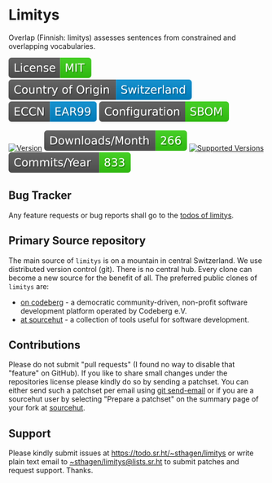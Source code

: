 # Limitys

Overlap (Finnish: limitys) assesses sentences from constrained and overlapping vocabularies.

[![license](badges/license-spdx-mit.svg)](https://git.sr.ht/~sthagen/limitys/tree/default/item/LICENSE)
[![Country of Origin](badges/country-of-origin-name-switzerland-neutral.svg)](https://git.sr.ht/~sthagen/limitys/tree/default/item/COUNTRY-OF-ORIGIN)
[![Export Classification Control Number (ECCN)](badges/export-control-classification-number_eccn-ear99-neutral.svg)](https://git.sr.ht/~sthagen/limitys/tree/default/item/EXPORT-CONTROL-CLASSIFICATION-NUMBER)
[![Configuration](badges/configuration-sbom.svg)](third-party/index.html)

[![Version](https://img.shields.io/pypi/v/limitys.svg?style=flat)](https://pypi.python.org/pypi/limitys/)
[![Downloads](docs/badges/downloads-per-month.svg)](https://pepy.tech/project/limitys)
[![Supported Versions](https://img.shields.io/pypi/pyversions/limitys.svg?style=flat)](https://pypi.python.org/pypi/limitys/)
[![Maintenance Status](docs/badges/commits-per-year.svg)](https://git.sr.ht/~sthagen/limitys/log)

## Bug Tracker

Any feature requests or bug reports shall go to the [todos of limitys](https://todo.sr.ht/~sthagen/limitys).

## Primary Source repository

The main source of `limitys` is on a mountain in central Switzerland.
We use distributed version control (git).
There is no central hub.
Every clone can become a new source for the benefit of all.
The preferred public clones of `limitys` are:

* [on codeberg](https://codeberg.org/sthagen/limitys) - a democratic community-driven, non-profit software development platform operated by Codeberg e.V.
* [at sourcehut](https://git.sr.ht/~sthagen/limitys) - a collection of tools useful for software development.

## Contributions

Please do not submit "pull requests" (I found no way to disable that "feature" on GitHub).
If you like to share small changes under the repositories license please kindly do so by sending a patchset.
You can either send such a patchset per email using [git send-email](https://git-send-email.io) or 
if you are a sourcehut user by selecting "Prepare a patchset" on the summary page of your fork at [sourcehut](https://git.sr.ht/).

## Support

Please kindly submit issues at <https://todo.sr.ht/~sthagen/limitys> or write plain text email to <~sthagen/limitys@lists.sr.ht> to submit patches and request support. Thanks.
